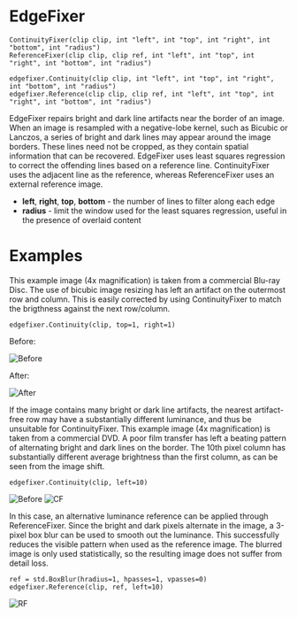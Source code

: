 EdgeFixer
=========

    ContinuityFixer(clip clip, int "left", int "top", int "right", int "bottom", int "radius")
    ReferenceFixer(clip clip, clip ref, int "left", int "top", int "right", int "bottom", int "radius")
    
    edgefixer.Continuity(clip clip, int "left", int "top", int "right", int "bottom", int "radius")
    edgefixer.Reference(clip clip, clip ref, int "left", int "top", int "right", int "bottom", int "radius")

EdgeFixer repairs bright and dark line artifacts near the border of an image. When an image is resampled with a negative-lobe kernel, such as Bicubic or Lanczos, a series of bright and dark lines may appear around the image borders. These lines need not be cropped, as they contain spatial information that can be recovered. EdgeFixer uses least squares regression to correct the offending lines based on a reference line. ContinuityFixer uses the adjacent line as the reference, whereas ReferenceFixer uses an external reference image.

* **left**, **right**, **top**, **bottom** - the number of lines to filter along each edge
* **radius** - limit the window used for the least squares regression, useful in the presence of overlaid content

Examples
========
This example image (4x magnification) is taken from a commercial Blu-ray Disc. The use of bicubic image resizing has left an artifact on the outermost row and column. This is easily corrected by using ContinuityFixer to match the brigthness against the next row/column.

    edgefixer.Continuity(clip, top=1, right=1)

Before:

![Before](https://user-images.githubusercontent.com/2678995/45466794-ebc7e900-b6d0-11e8-944a-1cc3ce4cdf60.png)

After:

![After](https://user-images.githubusercontent.com/2678995/45466793-ebc7e900-b6d0-11e8-9b7e-4cc68e17cc7f.png)

If the image contains many bright or dark line artifacts, the nearest artifact-free row may have a substantially different luminance, and thus be unsuitable for ContinuityFixer. This example image (4x magnification) is taken from a commercial DVD. A poor film transfer has left a beating pattern of alternating bright and dark lines on the border. The 10th pixel column has substantially different average brightness than the first column, as can be seen from the image shift.

    edgefixer.Continuity(clip, left=10)

![Before](https://user-images.githubusercontent.com/2678995/45467300-c688aa00-b6d3-11e8-83e2-3b95d7c8f354.png)
![CF](https://user-images.githubusercontent.com/2678995/45467298-c688aa00-b6d3-11e8-9b65-c77809cfa831.png)

In this case, an alternative luminance reference can be applied through ReferenceFixer. Since the bright and dark pixels alternate in the image, a 3-pixel box blur can be used to smooth out the luminance. This successfully reduces the visible pattern when used as the reference image. The blurred image is only used statistically, so the resulting image does not suffer from detail loss.

    ref = std.BoxBlur(hradius=1, hpasses=1, vpasses=0)
    edgefixer.Reference(clip, ref, left=10)

![RF](https://user-images.githubusercontent.com/2678995/45467299-c688aa00-b6d3-11e8-8729-8b0152245841.png)

